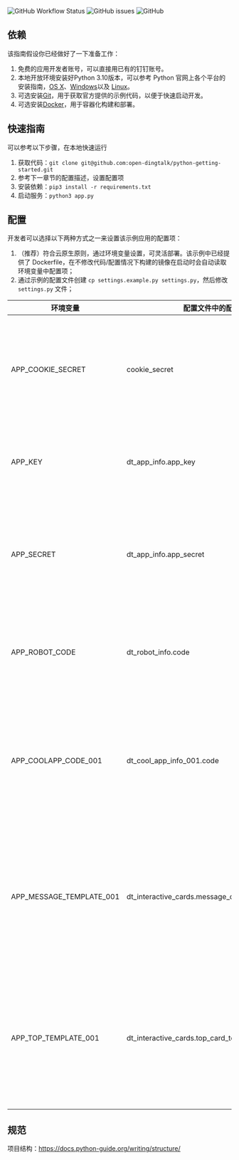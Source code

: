 ![GitHub Workflow Status](https://img.shields.io/github/workflow/status/open-dingtalk/python-getting-started/lint-and-tests)
![GitHub issues](https://img.shields.io/github/issues/open-dingtalk/python-getting-started)
![GitHub](https://img.shields.io/github/license/open-dingtalk/python-getting-started)


## 依赖

该指南假设你已经做好了一下准备工作：
1. 免费的应用开发者账号，可以直接用已有的钉钉账号。
2. 本地开放环境安装好Python 3.10版本，可以参考 Python 官网上各个平台的安装指南，[OS X](http://docs.python-guide.org/en/latest/starting/install3/osx/)、[Windows](http://docs.python-guide.org/en/latest/starting/install3/win/)以及 [Linux](http://docs.python-guide.org/en/latest/starting/install3/linux/)。
3. 可选安装[Git](https://git-scm.com/)，用于获取官方提供的示例代码，以便于快速启动开发。
4. 可选安装[Docker](https://www.docker.com/)，用于容器化构建和部署。

## 快速指南

可以参考以下步骤，在本地快速运行

1. 获取代码：`git clone git@github.com:open-dingtalk/python-getting-started.git`
2. 参考下一章节的配置描述，设置配置项
3. 安装依赖：`pip3 install -r requirements.txt`
4. 启动服务：`python3 app.py`

## 配置

开发者可以选择以下两种方式之一来设置该示例应用的配置项：

1. （推荐）符合云原生原则，通过环境变量设置，可灵活部署。该示例中已经提供了 Dockerfile，在不修改代码/配置情况下构建的镜像在启动时会自动读取环境变量中配置项；
2. 通过示例的配置文件创建 `cp settings.example.py settings.py`，然后修改 `settings.py` 文件；

| 环境变量 | 配置文件中的配置项 | 解释说明 |
|-----------|-------------------|----------|
| APP_COOKIE_SECRET | cookie_secret | 字符串，必填，非空值，建议填入长度16字节以上的任意随机字符串，用于生成加密的前端用户登录态 Cookie |
| APP_KEY | dt_app_info.app_key | 字符串，必填，钉钉开发者后台中创建企业内部应用后平台生成的AppKey |
| APP_SECRET | dt_app_info.app_secret | 字符串，必填，钉钉开发者后台中创建企业内部应用后平台生成的AppSecret，与上面的AppKey成对出现 |
| APP_ROBOT_CODE | dt_robot_info.code | 字符串，选填（在发消息流程中必填），钉钉开发者后台中创建机器人生成的RobotCode |
| APP_COOLAPP_CODE_001 | dt_cool_app_info_001.code | 字符串，选填（开发酷应用场景必填），在钉钉开发者后台创建酷应用后由平台生成。钉钉同一个应用下可以创建多个酷应用扩展 |
| APP_MESSAGE_TEMPLATE_001 | dt_interactive_cards.message_card_template_id_001 | 字符串，选填（发送酷应用聊天消息卡片场景中必填），在钉钉开发者后台的卡片搭建中生成**消息卡片**。钉钉同一个应用下可以创建多个消息卡片 |
| APP_TOP_TEMPLATE_001 | dt_interactive_cards.top_card_template_id_001 |  字符串，选填（发送酷应用聊天消息卡片场景中必填），在钉钉开发者后台的卡片搭建中生成**吊顶卡片**。钉钉同一个应用下可以创建多个吊顶卡片 |

## 规范

项目结构：https://docs.python-guide.org/writing/structure/
